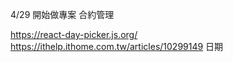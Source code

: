 4/29
開始做專案 合約管理


https://react-day-picker.js.org/
https://ithelp.ithome.com.tw/articles/10299149
日期